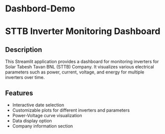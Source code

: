 # Dashbord-Demo

# STTB Inverter Monitoring Dashboard

## Description
This Streamlit application provides a dashboard for monitoring inverters for Solar Tabesh Tavan BNL (STTB) Company. It visualizes various electrical parameters such as power, current, voltage, and energy for multiple inverters over time.

## Features
- Interactive date selection
- Customizable plots for different inverters and parameters
- Power-Voltage curve visualization
- Data display option
- Company information section

